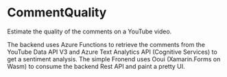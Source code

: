# CommentQuality

Estimate the quality of the comments on a YouTube video.

The backend uses Azure Functions to retrieve the comments from the YouTube Data API V3 and Azure Text Analytics API (Cognitive Services) to get a sentiment analysis.
The simple Fronend uses Ooui (Xamarin.Forms on Wasm) to consume the backend Rest API and paint a pretty UI.
